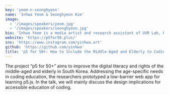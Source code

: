 ```yaml
---
key: 'yeom-n-seonghyeon'
name: 'Inhwa Yeom & Seonghyeon Kim'
image:
  - '/images/speakers/yeom.jpg'
  - '/images/speakers/seonghyeon.jpg'
bio: 'Inhwa Yeom is a media artist and research assistant of UVR Lab, KAIST. In her projects, she designs, develops, and evaluates AR/VR systems for collaborative creations and learning, mainly in consideration of people with less familiarity or accessibility to 3D interfaces and interactions. Seonghyeon Kim is a researcher and media artist working with graphics programming technology. Currently, he is a master’s student at KAIST, Visual Media Lab. His research interest is synthesizing facial animation of a virtual character. As an undergraduate student, he established a programming club named “Chocoding” for over 100 designers.'
website: 'https://p5for50.plus/'
sns: 'https://www.instagram.com/yinhwa.art'
github: 'https://github.com/yinhwa'
title: 'p5 for 50+: How to Include the Middle-Aged and Elderly to Coding Education?'
---
```


The project “p5 for 50+” aims to improve the digital literacy and rights of the middle-aged and elderly in South Korea. Addressing the age-specific needs in coding education, the researchers prototyped a low-barrier web app for learning p5.js. In the talk, we will mainly discuss the design implications for accessible education of coding.
